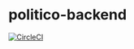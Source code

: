 # politico-backend

[![CircleCI](https://circleci.com/gh/Hoxtygen/politico-backend/tree/develop.svg?style=svg)](https://circleci.com/gh/Hoxtygen/politico-backend/tree/develop)